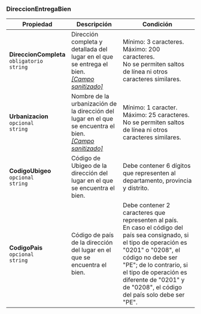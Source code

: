 ### DireccionEntregaBien

| **Propiedad** | **Descripción** | **Condición** |
| - | - | - |
| **DireccionCompleta**  <br>`obligatorio`  <br>`string` | Dirección completa y detallada del lugar en el que se entrega el bien.  <br>[_[Campo sanitizado]_](../Paginas/CampoSanitizado.md) | Mínimo: 3 caracteres.  <br>Máximo: 200 caracteres.  <br>No se permiten saltos de línea ni otros caracteres similares. |
| **Urbanizacion**  <br>`opcional`  <br>`string` | Nombre de la urbanización de la dirección del lugar en el que se encuentra el bien.  <br>[_[Campo sanitizado]_](../Paginas/CampoSanitizado.md) | Mínimo: 1 caracter.  <br>Máximo: 25 caracteres.  <br>No se permiten saltos de línea ni otros caracteres similares. |
| **CodigoUbigeo**  <br>`opcional`  <br>`string` | Código de Ubigeo de la dirección del lugar en el que se encuentra el bien. | Debe contener 6 dígitos que representen al departamento, provincia y distrito. |
| **CodigoPais**  <br>`opcional`  <br>`string` | Código de país de la dirección del lugar en el que se encuentra el bien. | Debe contener 2 caracteres que representen al país.  <br>En caso el código del país sea consignado, si el tipo de operación es "0201" o "0208", el código no debe ser "PE"; de lo contrario, si el tipo de operación es diferente de "0201" y de "0208", el código del país solo debe ser "PE". |